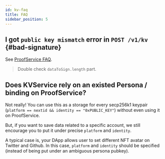 ```yaml
---
id: kv-faq
title: FAQ
sidebar_position: 5
---
```


## I got `public key mismatch` error in `POST /v1/kv` {#bad-signature}

See [ProofService FAQ](../proof-service/faq.md#bad-signature).

> Double check `dataToSign.length` part.

## Does KVService rely on an existed Persona / binding on ProofService?

Not really! You can use this as a storage for every secp256k1 keypair
(`platform == nextid && identity == "0xPUBLIC_KEY"`) without even
using it on ProofService.

But, if you want to save data related to a specific account, we still
encourage you to put it under precise `platform` and `identity`.

A typical case is, your DApp allows user to set different NFT avatar
on Twitter and Github. In this case, `platform` and `identity` should
be specified (instead of being put under an ambiguous persona pubkey).
